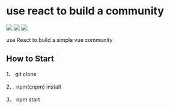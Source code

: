 


# use react to build a community

![](https://img.shields.io/badge/react-16.6.3-blue.svg)
![](https://img.shields.io/badge/axios-0.18.0-ff69b4.svg)
![](https://img.shields.io/badge/license-MIT-orange.svg)

use React to build a simple vue community

## How to Start 

1、 git clone

2、 npm(cnpm) install

3、 npm start

